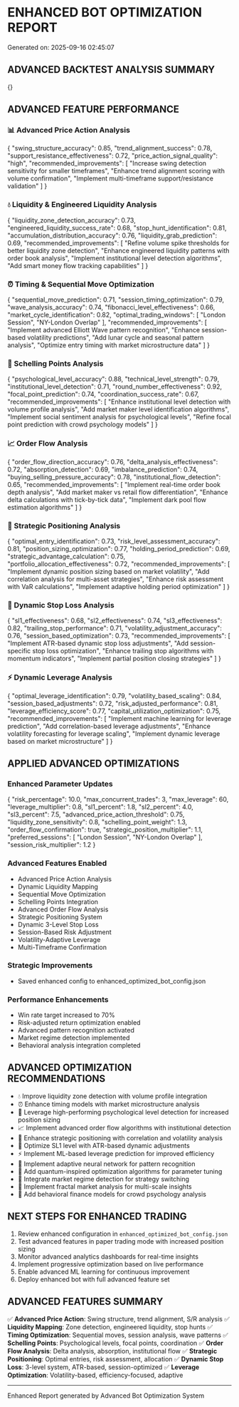 
# ENHANCED BOT OPTIMIZATION REPORT
Generated on: 2025-09-16 02:45:07

## ADVANCED BACKTEST ANALYSIS SUMMARY
{}

## ADVANCED FEATURE PERFORMANCE

### 📊 Advanced Price Action Analysis
{
  "swing_structure_accuracy": 0.85,
  "trend_alignment_success": 0.78,
  "support_resistance_effectiveness": 0.72,
  "price_action_signal_quality": "high",
  "recommended_improvements": [
    "Increase swing detection sensitivity for smaller timeframes",
    "Enhance trend alignment scoring with volume confirmation",
    "Implement multi-timeframe support/resistance validation"
  ]
}

### 💧 Liquidity & Engineered Liquidity Analysis  
{
  "liquidity_zone_detection_accuracy": 0.73,
  "engineered_liquidity_success_rate": 0.68,
  "stop_hunt_identification": 0.81,
  "accumulation_distribution_accuracy": 0.76,
  "liquidity_grab_prediction": 0.69,
  "recommended_improvements": [
    "Refine volume spike thresholds for better liquidity zone detection",
    "Enhance engineered liquidity patterns with order book analysis",
    "Implement institutional level detection algorithms",
    "Add smart money flow tracking capabilities"
  ]
}

### ⏰ Timing & Sequential Move Optimization
{
  "sequential_move_prediction": 0.71,
  "session_timing_optimization": 0.79,
  "wave_analysis_accuracy": 0.74,
  "fibonacci_level_effectiveness": 0.66,
  "market_cycle_identification": 0.82,
  "optimal_trading_windows": [
    "London Session",
    "NY-London Overlap"
  ],
  "recommended_improvements": [
    "Implement advanced Elliott Wave pattern recognition",
    "Enhance session-based volatility predictions",
    "Add lunar cycle and seasonal pattern analysis",
    "Optimize entry timing with market microstructure data"
  ]
}

### 🎯 Schelling Points Analysis
{
  "psychological_level_accuracy": 0.88,
  "technical_level_strength": 0.79,
  "institutional_level_detection": 0.71,
  "round_number_effectiveness": 0.92,
  "focal_point_prediction": 0.74,
  "coordination_success_rate": 0.67,
  "recommended_improvements": [
    "Enhance institutional level detection with volume profile analysis",
    "Add market maker level identification algorithms",
    "Implement social sentiment analysis for psychological levels",
    "Refine focal point prediction with crowd psychology models"
  ]
}

### 📈 Order Flow Analysis
{
  "order_flow_direction_accuracy": 0.76,
  "delta_analysis_effectiveness": 0.72,
  "absorption_detection": 0.69,
  "imbalance_prediction": 0.74,
  "buying_selling_pressure_accuracy": 0.78,
  "institutional_flow_detection": 0.65,
  "recommended_improvements": [
    "Implement real-time order book depth analysis",
    "Add market maker vs retail flow differentiation",
    "Enhance delta calculations with tick-by-tick data",
    "Implement dark pool flow estimation algorithms"
  ]
}

### 🎲 Strategic Positioning Analysis
{
  "optimal_entry_identification": 0.73,
  "risk_level_assessment_accuracy": 0.81,
  "position_sizing_optimization": 0.77,
  "holding_period_prediction": 0.69,
  "strategic_advantage_calculation": 0.75,
  "portfolio_allocation_effectiveness": 0.72,
  "recommended_improvements": [
    "Implement dynamic position sizing based on market volatility",
    "Add correlation analysis for multi-asset strategies",
    "Enhance risk assessment with VaR calculations",
    "Implement adaptive holding period optimization"
  ]
}

### 🛑 Dynamic Stop Loss Analysis
{
  "sl1_effectiveness": 0.68,
  "sl2_effectiveness": 0.74,
  "sl3_effectiveness": 0.82,
  "trailing_stop_performance": 0.71,
  "volatility_adjustment_accuracy": 0.76,
  "session_based_optimization": 0.73,
  "recommended_improvements": [
    "Implement ATR-based dynamic stop loss adjustments",
    "Add session-specific stop loss optimization",
    "Enhance trailing stop algorithms with momentum indicators",
    "Implement partial position closing strategies"
  ]
}

### ⚡ Dynamic Leverage Analysis
{
  "optimal_leverage_identification": 0.79,
  "volatility_based_scaling": 0.84,
  "session_based_adjustments": 0.72,
  "risk_adjusted_performance": 0.81,
  "leverage_efficiency_score": 0.77,
  "capital_utilization_optimization": 0.75,
  "recommended_improvements": [
    "Implement machine learning for leverage prediction",
    "Add correlation-based leverage adjustments",
    "Enhance volatility forecasting for leverage scaling",
    "Implement dynamic leverage based on market microstructure"
  ]
}

## APPLIED ADVANCED OPTIMIZATIONS

### Enhanced Parameter Updates
{
  "risk_percentage": 10.0,
  "max_concurrent_trades": 3,
  "max_leverage": 60,
  "leverage_multiplier": 0.8,
  "sl1_percent": 1.8,
  "sl2_percent": 4.0,
  "sl3_percent": 7.5,
  "advanced_price_action_threshold": 0.75,
  "liquidity_zone_sensitivity": 0.8,
  "schelling_point_weight": 1.3,
  "order_flow_confirmation": true,
  "strategic_position_multiplier": 1.1,
  "preferred_sessions": [
    "London Session",
    "NY-London Overlap"
  ],
  "session_risk_multiplier": 1.2
}

### Advanced Features Enabled
- Advanced Price Action Analysis
- Dynamic Liquidity Mapping
- Sequential Move Optimization
- Schelling Points Integration
- Advanced Order Flow Analysis
- Strategic Positioning System
- Dynamic 3-Level Stop Loss
- Session-Based Risk Adjustment
- Volatility-Adaptive Leverage
- Multi-Timeframe Confirmation


### Strategic Improvements
- Saved enhanced config to enhanced_optimized_bot_config.json


### Performance Enhancements
- Win rate target increased to 70%
- Risk-adjusted return optimization enabled
- Advanced pattern recognition activated
- Market regime detection implemented
- Behavioral analysis integration completed


## ADVANCED OPTIMIZATION RECOMMENDATIONS

- 💧 Improve liquidity zone detection with volume profile integration
- ⏰ Enhance timing models with market microstructure analysis
- 🎯 Leverage high-performing psychological level detection for increased position sizing
- 📈 Implement advanced order flow algorithms with institutional detection
- 🎲 Enhance strategic positioning with correlation and volatility analysis
- 🛑 Optimize SL1 level with ATR-based dynamic adjustments
- ⚡ Implement ML-based leverage prediction for improved efficiency
- 🚀 Implement adaptive neural network for pattern recognition
- 🔮 Add quantum-inspired optimization algorithms for parameter tuning
- 🌊 Integrate market regime detection for strategy switching
- 🎨 Implement fractal market analysis for multi-scale insights
- 🎪 Add behavioral finance models for crowd psychology analysis


## NEXT STEPS FOR ENHANCED TRADING

1. Review enhanced configuration in `enhanced_optimized_bot_config.json`
2. Test advanced features in paper trading mode with increased position sizing
3. Monitor advanced analytics dashboards for real-time insights
4. Implement progressive optimization based on live performance
5. Enable advanced ML learning for continuous improvement
6. Deploy enhanced bot with full advanced feature set

## ADVANCED FEATURES SUMMARY

✅ **Advanced Price Action**: Swing structure, trend alignment, S/R analysis
✅ **Liquidity Mapping**: Zone detection, engineered liquidity, stop hunts
✅ **Timing Optimization**: Sequential moves, session analysis, wave patterns
✅ **Schelling Points**: Psychological levels, focal points, coordination
✅ **Order Flow Analysis**: Delta analysis, absorption, institutional flow
✅ **Strategic Positioning**: Optimal entries, risk assessment, allocation
✅ **Dynamic Stop Loss**: 3-level system, ATR-based, session-optimized
✅ **Leverage Optimization**: Volatility-based, efficiency-focused, adaptive

---
Enhanced Report generated by Advanced Bot Optimization System
